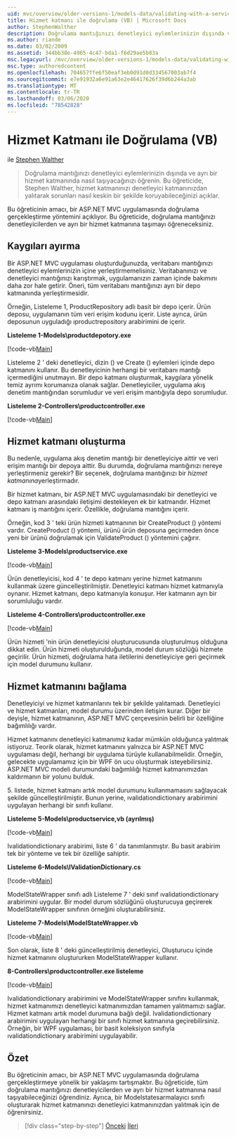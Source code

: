 ```yaml
---
uid: mvc/overview/older-versions-1/models-data/validating-with-a-service-layer-vb
title: Hizmet katmanı ile doğrulama (VB) | Microsoft Docs
author: StephenWalther
description: Doğrulama mantığınızı denetleyici eylemlerinizin dışında ve ayrı bir hizmet katmanında nasıl taşıyacağınızı öğrenin. Bu öğreticide, Stephen Walther nasıl yapılacağını açıklar...
ms.author: riande
ms.date: 03/02/2009
ms.assetid: 344bb38e-4965-4c47-bda1-f6d29ae5b83a
msc.legacyurl: /mvc/overview/older-versions-1/models-data/validating-with-a-service-layer-vb
msc.type: authoredcontent
ms.openlocfilehash: 704657ffe6f50eaf3eb0d91d0d334567003ab7f4
ms.sourcegitcommit: e7e91932a6e91a63e2e46417626f39d6b244a3ab
ms.translationtype: MT
ms.contentlocale: tr-TR
ms.lasthandoff: 03/06/2020
ms.locfileid: "78542828"
---
```

# <a name="validating-with-a-service-layer-vb"></a>Hizmet Katmanı ile Doğrulama (VB)

ile [Stephen Walther](https://github.com/StephenWalther)

> Doğrulama mantığınızı denetleyici eylemlerinizin dışında ve ayrı bir hizmet katmanında nasıl taşıyacağınızı öğrenin. Bu öğreticide, Stephen Walther, hizmet katmanınızı denetleyici katmanınızdan yalıtarak sorunları nasıl keskin bir şekilde koruyabileceğinizi açıklar.

Bu öğreticinin amacı, bir ASP.NET MVC uygulamasında doğrulama gerçekleştirme yöntemini açıklıyor. Bu öğreticide, doğrulama mantığınızı denetleyicilerden ve ayrı bir hizmet katmanına taşımayı öğreneceksiniz.

## <a name="separating-concerns"></a>Kaygıları ayırma

Bir ASP.NET MVC uygulaması oluşturduğunuzda, veritabanı mantığınızı denetleyici eylemlerinizin içine yerleştirmemelisiniz. Veritabanınızı ve denetleyici mantığınızı karıştırmak, uygulamanızın zaman içinde bakımını daha zor hale getirir. Öneri, tüm veritabanı mantığınızı ayrı bir depo katmanında yerleştirmesidir.

Örneğin, Listeleme 1, ProductRepository adlı basit bir depo içerir. Ürün deposu, uygulamanın tüm veri erişim kodunu içerir. Liste ayrıca, ürün deposunun uyguladığı ıproductrepository arabirimini de içerir.

**Listeleme 1-Models\productdepotory.exe**

[!code-vb[Main](validating-with-a-service-layer-vb/samples/sample1.vb)]

Listeleme 2 ' deki denetleyici, dizin () ve Create () eylemleri içinde depo katmanını kullanır. Bu denetleyicinin herhangi bir veritabanı mantığı içermediğini unutmayın. Bir depo katmanı oluşturmak, kaygılara yönelik temiz ayrımı korumanıza olanak sağlar. Denetleyiciler, uygulama akış denetim mantığından sorumludur ve veri erişim mantığıyla depo sorumludur.

**Listeleme 2-Controllers\productcontroller.exe**

[!code-vb[Main](validating-with-a-service-layer-vb/samples/sample2.vb)]

## <a name="creating-a-service-layer"></a>Hizmet katmanı oluşturma

Bu nedenle, uygulama akış denetim mantığı bir denetleyiciye aittir ve veri erişim mantığı bir depoya aittir. Bu durumda, doğrulama mantığınızı nereye yerleştirmeniz gerekir? Bir seçenek, doğrulama mantığınızı bir *hizmet katmanına*yerleştirmadır.

Bir hizmet katmanı, bir ASP.NET MVC uygulamasındaki bir denetleyici ve depo katmanı arasındaki iletişimi destekleyen ek bir katmandır. Hizmet katmanı iş mantığını içerir. Özellikle, doğrulama mantığını içerir.

Örneğin, kod 3 ' teki ürün hizmeti katmanının bir CreateProduct () yöntemi vardır. CreateProduct () yöntemi, ürünü ürün deposuna geçirmeden önce yeni bir ürünü doğrulamak için ValidateProduct () yöntemini çağırır.

**Listeleme 3-Models\productservice.exe**

[!code-vb[Main](validating-with-a-service-layer-vb/samples/sample3.vb)]

Ürün denetleyicisi, kod 4 ' te depo katmanı yerine hizmet katmanını kullanmak üzere güncelleştirilmiştir. Denetleyici katmanı hizmet katmanıyla oynanır. Hizmet katmanı, depo katmanıyla konuşur. Her katmanın ayrı bir sorumluluğu vardır.

**Listeleme 4-Controllers\productcontroller.exe**

[!code-vb[Main](validating-with-a-service-layer-vb/samples/sample4.vb)]

Ürün hizmeti 'nin ürün denetleyicisi oluşturucusunda oluşturulmuş olduğuna dikkat edin. Ürün hizmeti oluşturulduğunda, model durum sözlüğü hizmete geçirilir. Ürün hizmeti, doğrulama hata iletilerini denetleyiciye geri geçirmek için model durumunu kullanır.

## <a name="decoupling-the-service-layer"></a>Hizmet katmanını bağlama

Denetleyiciyi ve hizmet katmanlarını tek bir şekilde yalıtamadı. Denetleyici ve hizmet katmanları, model durumu üzerinden iletişim kurar. Diğer bir deyişle, hizmet katmanının, ASP.NET MVC çerçevesinin belirli bir özelliğine bağımlılığı vardır.

Hizmet katmanını denetleyici katmanımız kadar mümkün olduğunca yalıtmak istiyoruz. Teorik olarak, hizmet katmanını yalnızca bir ASP.NET MVC uygulaması değil, herhangi bir uygulama türüyle kullanabilmelidir. Örneğin, gelecekte uygulamamız için bir WPF ön ucu oluşturmak isteyebilirsiniz. ASP.NET MVC modeli durumundaki bağımlılığı hizmet katmanımızdan kaldırmanın bir yolunu bulduk.

5\. listede, hizmet katmanı artık model durumunu kullanmamasını sağlayacak şekilde güncelleştirilmiştir. Bunun yerine, ıvalidationdictionary arabirimini uygulayan herhangi bir sınıfı kullanır.

**Listeleme 5-Models\productservice,vb (ayrılmış)**

[!code-vb[Main](validating-with-a-service-layer-vb/samples/sample5.vb)]

Ivalidationdictionary arabirimi, liste 6 ' da tanımlanmıştır. Bu basit arabirim tek bir yönteme ve tek bir özelliğe sahiptir.

**Listeleme 6-Models\IValidationDictionary.cs**

[!code-vb[Main](validating-with-a-service-layer-vb/samples/sample6.vb)]

ModelStateWrapper sınıfı adlı Listeleme 7 ' deki sınıf ıvalidationdictionary arabirimini uygular. Bir model durum sözlüğünü oluşturucuya geçirerek ModelStateWrapper sınıfının örneğini oluşturabilirsiniz.

**Listeleme 7-Models\ModelStateWrapper.vb**

[!code-vb[Main](validating-with-a-service-layer-vb/samples/sample7.vb)]

Son olarak, liste 8 ' deki güncelleştirilmiş denetleyici, Oluşturucu içinde hizmet katmanını oluştururken ModelStateWrapper kullanır.

**8-Controllers\productcontroller.exe listeleme**

[!code-vb[Main](validating-with-a-service-layer-vb/samples/sample8.vb)]

Ivalidationdictionary arabirimini ve ModelStateWrapper sınıfını kullanmak, hizmet katmanımızı denetleyici katmanımızdan tamamen yalıtmamızı sağlar. Hizmet katmanı artık model durumuna bağlı değil. Ivalidationdictionary arabirimini uygulayan herhangi bir sınıfı hizmet katmanına geçirebilirsiniz. Örneğin, bir WPF uygulaması, bir basit koleksiyon sınıfıyla ıvalidationdictionary arabirimini uygulayabilir.

## <a name="summary"></a>Özet

Bu öğreticinin amacı, bir ASP.NET MVC uygulamasında doğrulama gerçekleştirmeye yönelik bir yaklaşımı tartışmaktır. Bu öğreticide, tüm doğrulama mantığınızı denetleyicilerden ve ayrı bir hizmet katmanına nasıl taşıyabileceğinizi öğrendiniz. Ayrıca, bir Modelstatesarmalayıcı sınıfı oluşturarak hizmet katmanınızı denetleyici katmanınızdan yalıtmak için de öğrenirsiniz.

> [!div class="step-by-step"]
> [Önceki](validating-with-the-idataerrorinfo-interface-vb.md)
> [İleri](validation-with-the-data-annotation-validators-vb.md)

